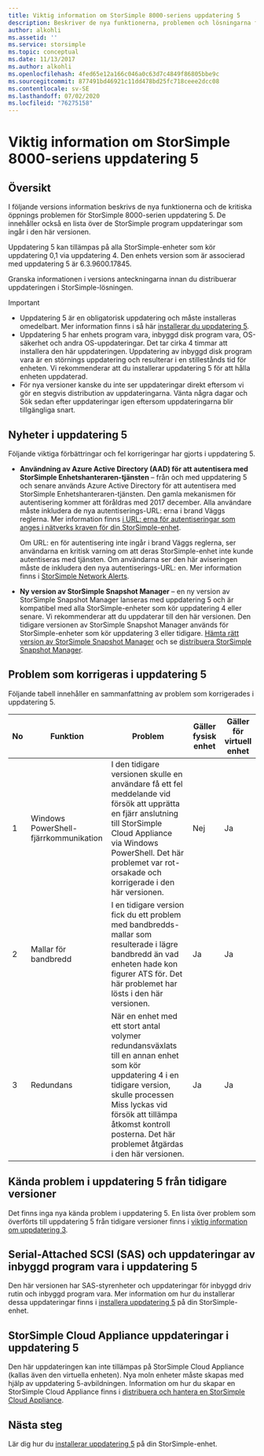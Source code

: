```yaml
---
title: Viktig information om StorSimple 8000-seriens uppdatering 5
description: Beskriver de nya funktionerna, problemen och lösningarna för StorSimple 8000-serien uppdatering 5.
author: alkohli
ms.assetid: ''
ms.service: storsimple
ms.topic: conceptual
ms.date: 11/13/2017
ms.author: alkohli
ms.openlocfilehash: 4fed65e12a166c046a0c63d7c4849f86805bbe9c
ms.sourcegitcommit: 877491bd46921c11dd478bd25fc718ceee2dcc08
ms.contentlocale: sv-SE
ms.lasthandoff: 07/02/2020
ms.locfileid: "76275158"
---
```

# <a name="storsimple-8000-series-update-5-release-notes"></a>Viktig information om StorSimple 8000-seriens uppdatering 5

## <a name="overview"></a>Översikt

I följande versions information beskrivs de nya funktionerna och de kritiska öppnings problemen för StorSimple 8000-serien uppdatering 5. De innehåller också en lista över de StorSimple program uppdateringar som ingår i den här versionen.

Uppdatering 5 kan tillämpas på alla StorSimple-enheter som kör uppdatering 0,1 via uppdatering 4. Den enhets version som är associerad med uppdatering 5 är 6.3.9600.17845.

Granska informationen i versions anteckningarna innan du distribuerar uppdateringen i StorSimple-lösningen.

> [!IMPORTANT]
> * Uppdatering 5 är en obligatorisk uppdatering och måste installeras omedelbart. Mer information finns i så här [installerar du uppdatering 5](storsimple-8000-install-update-5.md).
> * Uppdatering 5 har enhets program vara, inbyggd disk program vara, OS-säkerhet och andra OS-uppdateringar. Det tar cirka 4 timmar att installera den här uppdateringen. Uppdatering av inbyggd disk program vara är en störnings uppdatering och resulterar i en stillestånds tid för enheten. Vi rekommenderar att du installerar uppdatering 5 för att hålla enheten uppdaterad.
> * För nya versioner kanske du inte ser uppdateringar direkt eftersom vi gör en stegvis distribution av uppdateringarna. Vänta några dagar och Sök sedan efter uppdateringar igen eftersom uppdateringarna blir tillgängliga snart.

## <a name="whats-new-in-update-5"></a>Nyheter i uppdatering 5

Följande viktiga förbättringar och fel korrigeringar har gjorts i uppdatering 5.

* **Användning av Azure Active Directory (AAD) för att autentisera med StorSimple Enhetshanteraren-tjänsten** – från och med uppdatering 5 och senare används Azure Active Directory för att autentisera med StorSimple Enhetshanteraren-tjänsten. Den gamla mekanismen för autentisering kommer att föråldras med 2017 december. Alla användare måste inkludera de nya autentiserings-URL: erna i brand Väggs reglerna. Mer information finns [i URL: erna för autentiseringar som anges i nätverks kraven för din StorSimple-enhet](storsimple-8000-system-requirements.md#url-patterns-for-azure-portal).

    Om URL: en för autentisering inte ingår i brand Väggs reglerna, ser användarna en kritisk varning om att deras StorSimple-enhet inte kunde autentiseras med tjänsten. Om användarna ser den här aviseringen måste de inkludera den nya autentiserings-URL: en. Mer information finns i [StorSimple Network Alerts](storsimple-8000-manage-alerts.md#networking-alerts).

* **Ny version av StorSimple Snapshot Manager** – en ny version av StorSimple Snapshot Manager lanseras med uppdatering 5 och är kompatibel med alla StorSimple-enheter som kör uppdatering 4 eller senare. Vi rekommenderar att du uppdaterar till den här versionen. Den tidigare versionen av StorSimple Snapshot Manager används för StorSimple-enheter som kör uppdatering 3 eller tidigare. [Hämta rätt version av StorSimple Snapshot Manager](https://www.microsoft.com/en-us/download/details.aspx?id=44220) och se [distribuera StorSimple Snapshot Manager](storsimple-snapshot-manager-deployment.md).


## <a name="issues-fixed-in-update-5"></a>Problem som korrigeras i uppdatering 5

Följande tabell innehåller en sammanfattning av problem som korrigerades i uppdatering 5.

| No | Funktion | Problem | Gäller fysisk enhet | Gäller för virtuell enhet |
| --- | --- | --- | --- | --- |
| 1 |Windows PowerShell-fjärrkommunikation |I den tidigare versionen skulle en användare få ett fel meddelande vid försök att upprätta en fjärr anslutning till StorSimple Cloud Appliance via Windows PowerShell. Det här problemet var rot-orsakade och korrigerade i den här versionen. |Nej |Ja |
| 2 |Mallar för bandbredd |I en tidigare version fick du ett problem med bandbredds-mallar som resulterade i lägre bandbredd än vad enheten hade kon figurer ATS för. Det här problemet har lösts i den här versionen. |Ja |Ja |
| 3 |Redundans |När en enhet med ett stort antal volymer redundansväxlats till en annan enhet som kör uppdatering 4 i en tidigare version, skulle processen Miss lyckas vid försök att tillämpa åtkomst kontroll posterna. Det här problemet åtgärdas i den här versionen. |Ja |Ja |



## <a name="known-issues-in-update-5-from-previous-releases"></a>Kända problem i uppdatering 5 från tidigare versioner

Det finns inga nya kända problem i uppdatering 5. En lista över problem som överförts till uppdatering 5 från tidigare versioner finns i [viktig information om uppdatering 3](storsimple-update3-release-notes.md#known-issues-in-update-3).

## <a name="serial-attached-scsi-sas-controller-and-firmware-updates-in-update-5"></a>Serial-Attached SCSI (SAS) och uppdateringar av inbyggd program vara i uppdatering 5

Den här versionen har SAS-styrenheter och uppdateringar för inbyggd driv rutin och inbyggd program vara. Mer information om hur du installerar dessa uppdateringar finns i [installera uppdatering 5](storsimple-8000-install-update-5.md) på din StorSimple-enhet.

## <a name="storsimple-cloud-appliance-updates-in-update-5"></a>StorSimple Cloud Appliance uppdateringar i uppdatering 5

Den här uppdateringen kan inte tillämpas på StorSimple Cloud Appliance (kallas även den virtuella enheten). Nya moln enheter måste skapas med hjälp av uppdatering 5-avbildningen. Information om hur du skapar en StorSimple Cloud Appliance finns i [distribuera och hantera en StorSimple Cloud Appliance](storsimple-8000-cloud-appliance-u2.md).

## <a name="next-step"></a>Nästa steg

Lär dig hur du [installerar uppdatering 5](storsimple-8000-install-update-5.md) på din StorSimple-enhet.

